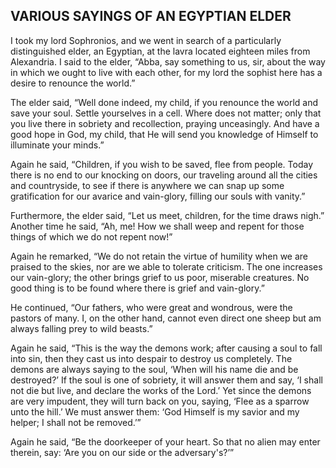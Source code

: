 ## VARIOUS SAYINGS OF AN EGYPTIAN ELDER

I took my lord Sophronios, and we went in search of a particularly distinguished elder, an Egyptian, at the lavra located eighteen miles from Alexandria. I said to the elder, “Abba, say something to us, sir, about the way in which we ought to live with each other, for my lord the sophist here has a desire to renounce the world.”

The elder said, “Well done indeed, my child, if you renounce the world and save your soul. Settle yourselves in a cell. Where does not matter; only that you live there in sobriety and recollection, praying unceasingly. And have a good hope in God, my child, that He will send you knowledge of Himself to illuminate your minds.”

Again he said, “Children, if you wish to be saved, flee from people. Today there is no end to our knocking on doors, our traveling around all the cities and countryside, to see if there is anywhere we can snap up some gratification for our avarice and vain-glory, filling our souls with vanity.” 

Furthermore, the elder said, “Let us meet, children, for the time draws nigh.” Another time he said, “Ah, me! How we shall weep and repent for those things of which we do not repent now!” 

Again he remarked, “We do not retain the virtue of humility when we are praised to the skies, nor are we able to tolerate criticism. The one increases our vain-glory; the other brings grief to us poor, miserable creatures. No good thing is to be found where there is grief and vain-glory.”

He continued, “Our fathers, who were great and wondrous, were the pastors of many. I, on the other hand, cannot even direct one sheep but am always falling prey to wild beasts.” 

Again he said, “This is the way the demons work; after causing a soul to fall into sin, then they cast us into despair to destroy us completely. The demons are always saying to the soul, ‘When will his name die and be destroyed?’ If the soul is one of sobriety, it will answer them and say, ‘I shall not die but live, and declare the works of the Lord.’ Yet since the demons are very impudent, they will turn back on you, saying, ‘Flee as a sparrow unto the hill.’ We must answer them: ‘God Himself is my savior and my helper; I shall not be removed.’”

Again he said, “Be the doorkeeper of your heart. So that no alien may enter therein, say: ‘Are you on our side or the adversary's?’”

